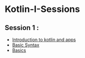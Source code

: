 # Kotlin-I-Sessions

## Session 1 : 
- [Introduction to kotlin and apps](https://github.com/Google-Developers-Sohag/Kotlin-I-Sessions/releases/download/PDF-1/Introduction.to.applications.and.kotlin.programming.language.pdf)
- [Basic Syntax](https://github.com/Google-Developers-Sohag/Kotlin-I-Sessions/releases/download/PDF-2/Basic.Syntax.pdf)
- [Basics](https://github.com/Google-Developers-Sohag/Kotlin-I-Sessions/blob/master/src/kotlinSessions/SessionOne.kt)


